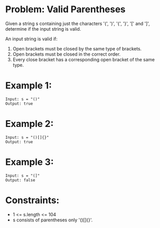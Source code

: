 # Problem: Valid Parentheses

Given a string s containing just the characters '(', ')', '{', '}', '[' and ']', determine if the input string is valid.

An input string is valid if:

1. Open brackets must be closed by the same type of brackets.
2. Open brackets must be closed in the correct order.
3. Every close bracket has a corresponding open bracket of the same type.

# Example 1:
```
Input: s = "()"
Output: true
```
# Example 2:
```
Input: s = "()[]{}"
Output: true
```
# Example 3:
```
Input: s = "(]"
Output: false
```
# Constraints:

- 1 <= s.length <= 104
- s consists of parentheses only '()[]{}'.

